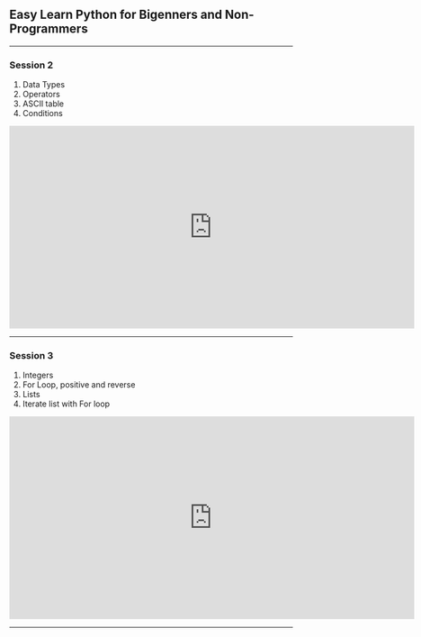 ## Easy Learn Python for Bigenners and Non-Programmers

---

### Session 2

1. Data Types
1. Operators
1. ASCII table
1. Conditions

<iframe 
    src="https://drive.google.com/file/d/1fiACuNGjsrH4PKFC1LgpCnWlSHUvsEf1/preview" 
    width="720" 
    height="360" 
    allow="autoplay" 
    frameborder="0" 
    allowfullscreen
></iframe>

---

### Session 3

1. Integers
1. For Loop, positive and reverse
1. Lists
1. Iterate list with For loop

<iframe 
    src="https://drive.google.com/file/d/1xGpsNOB-p7RlC8Oj_qXRolHEOfenI3a4/preview" 
    width="720" 
    height="360" 
    allow="autoplay" 
    frameborder="0" 
    allowfullscreen
></iframe>

---